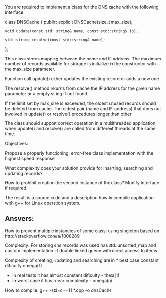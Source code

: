 You are required to implement a class for the DNS cache with the following interface:

class DNSCache
{
	public:
	explicit DNSCache(size_t max_size);

	void update(const std::string& name, const std::string& ip);

	std::string resolve(const std::string& name);
};

This class stores mapping between the name and IP address. The maximum number of records available for storage is initialize in the constructor with the max_size parameter.

Function call update() either updates the existing record or adds a new one.

The resolve() method returns from cache the IP address for the given name parameter or a empty string if not found.

If the limit set by max_size is exceeded, the oldest unused records should be deleted from cache. The oldest pair (name and IP-address) that does not involved in update() or resolve() procedures longer than other

The class should support correct operation in a multithreaded application, when update() and resolve() are called from different threads at the same time.



Objectives:

Propose a properly functioning, error-free class implementation with the highest speed response.

What complexity does your solution provide for inserting, searching and updating records?

How to prohibit creation the second instance of the class? Modify interface if required.


The result is a source code and a description how to compile application with g++ for Linux operation system.

Ansvers:
------------------------
How to prevent multiple instancies of some class:
using singleton based on http://stackoverflow.com/a/1008289

Complexity:
For storing dns records was used has std::unsorted_map and custom implementation of double linked queue with direct access to items.

Complexity of creating, updating and searching are in 
	* best case constant dificulty omega(1)
  * in real tests it has almost constant dificulty - theta(1)
  * in worst case it has linear complexity - omega(n)
	
How to compile: 
g++ -std=c++11 *.cpp -o dnsCache

